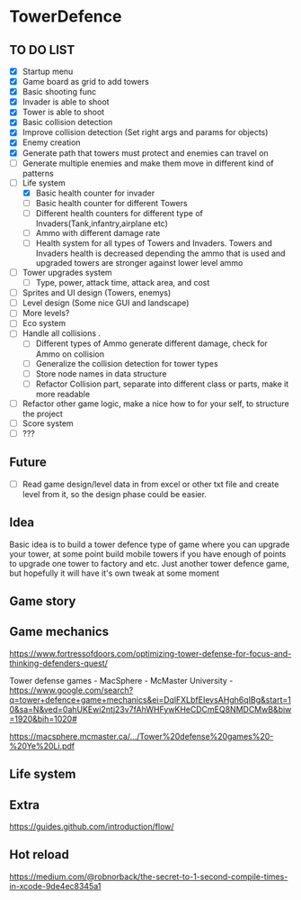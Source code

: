 # TowerDefence

## TO DO LIST

- [X] Startup menu 
- [x] Game board as grid to add towers
- [X] Basic shooting func
 - [X] Invader is able to shoot
 - [X] Tower is able to shoot 
- [X] Basic collision detection
- [X] Improve collision detection (Set right args and params for objects)
- [X] Enemy creation
- [X] Generate path that towers must protect and enemies can travel on
- [ ] Generate multiple enemies and make them move in different kind of patterns
- [ ] Life system
  - [X] Basic health counter for invader
  - [ ] Basic health counter for different Towers
  - [ ] Different health counters for different type of Invaders(Tank,infantry,airplane etc)
  - [ ] Ammo with different damage rate
  - [ ] Health system for all types of Towers and Invaders. Towers and Invaders health is decreased depending the ammo that is used and upgraded towers are stronger against lower level ammo
- [ ] Tower upgrades system
  - [ ] Type, power, attack time, attack area, and cost
- [ ] Sprites and UI design (Towers, enemys)
- [ ] Level design (Some nice GUI and landscape)
- [ ] More levels?
- [ ] Eco system
- [ ] Handle all collisions . 
  - [ ] Different types of Ammo generate different damage, check for Ammo on collision
  - [ ] Generalize the collision detection for tower types
  - [ ] Store node names in data structure
  - [ ] Refactor Collision part, separate into different class or parts, make it more readable
- [ ]  Refactor other game logic, make a nice how to for your self, to structure the project
- [ ] Score system
- [ ] ???

## Future
- [ ] Read game design/level data in from excel or other txt file and create level from it, so the design phase could be easier.

## Idea

Basic idea is to build a tower defence type of game where you can upgrade your tower, at some point build mobile towers if you have enough of points to upgrade one tower to factory and etc. Just another tower defence game, but hopefully it will have it's own tweak at some moment

## Game story

## Game mechanics

https://www.fortressofdoors.com/optimizing-tower-defense-for-focus-and-thinking-defenders-quest/

Tower defense games - MacSphere - McMaster University - https://www.google.com/search?q=tower+defence+game+mechanics&ei=DqlFXLbfEIevsAHgh6qIBg&start=10&sa=N&ved=0ahUKEwi2ntj23v7fAhWHFywKHeCDCmEQ8NMDCMwB&biw=1920&bih=1020#

https://macsphere.mcmaster.ca/.../Tower%20defense%20games%20-%20Ye%20Li.pdf

## Life system


## Extra
https://guides.github.com/introduction/flow/

## Hot reload
https://medium.com/@robnorback/the-secret-to-1-second-compile-times-in-xcode-9de4ec8345a1
